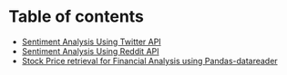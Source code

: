 # Table of contents

* [Sentiment Analysis Using Twitter API](README.md)
* [Sentiment Analysis Using Reddit API](sentiment-analysis-using-reddit-api.md)
* [Stock Price retrieval for Financial Analysis using Pandas-datareader](stock-price-retrieval-for-financial-analysis-using-pandas-datareader.md)

